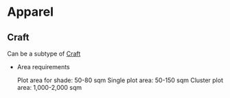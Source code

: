 # Apparel

## Craft
Can be a subtype of [Craft]()

* Area requirements

  Plot area for shade: 50-80 sqm
  Single plot area: 50-150 sqm
  Cluster plot area: 1,000-2,000 sqm
